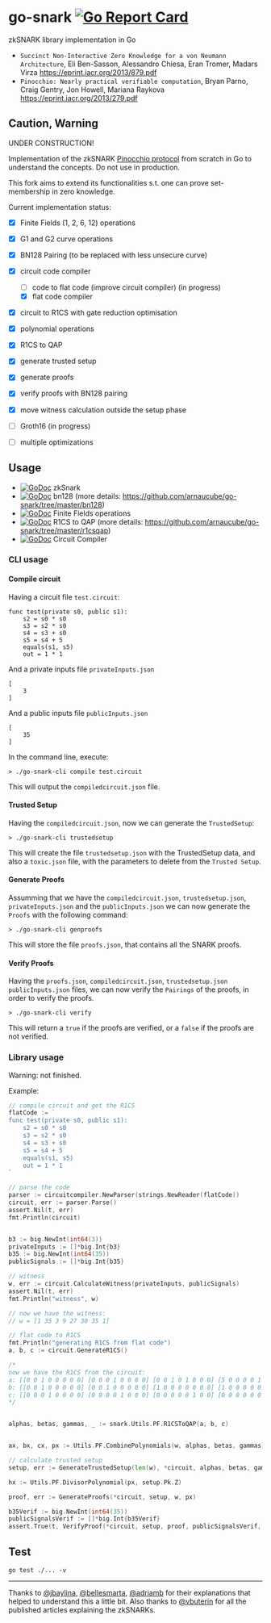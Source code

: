 # go-snark [![Go Report Card](https://goreportcard.com/badge/github.com/arnaucube/go-snark)](https://goreportcard.com/report/github.com/arnaucube/go-snark)

zkSNARK library implementation in Go


- `Succinct Non-Interactive Zero Knowledge for a von Neumann Architecture`, Eli Ben-Sasson, Alessandro Chiesa, Eran Tromer, Madars Virza https://eprint.iacr.org/2013/879.pdf
- `Pinocchio: Nearly practical verifiable computation`, Bryan Parno, Craig Gentry, Jon Howell, Mariana Raykova https://eprint.iacr.org/2013/279.pdf

## Caution, Warning
UNDER CONSTRUCTION!

Implementation of the zkSNARK [Pinocchio protocol](https://eprint.iacr.org/2013/279.pdf) from scratch in Go to understand the concepts. Do not use in production.

This fork aims to extend its functionalities s.t. one can prove set-membership in zero knowledge. 

Current implementation status:
- [x] Finite Fields (1, 2, 6, 12) operations
- [x] G1 and G2 curve operations
- [x] BN128 Pairing (to be replaced with less unsecure curve)
- [x] circuit code compiler
	- [ ] code to flat code (improve circuit compiler) (in progress)
	- [x] flat code compiler
- [x] circuit to R1CS with gate reduction optimisation 
- [x] polynomial operations
- [x] R1CS to QAP
- [x] generate trusted setup
- [x] generate proofs
- [x] verify proofs with BN128 pairing
- [x] move witness calculation outside the setup phase 
- [ ] Groth16 (in progress)
- [ ] multiple optimizations


## Usage
- [![GoDoc](https://godoc.org/github.com/arnaucube/go-snark?status.svg)](https://godoc.org/github.com/arnaucube/go-snark) zkSnark
- [![GoDoc](https://godoc.org/github.com/arnaucube/go-snark/bn128?status.svg)](https://godoc.org/github.com/arnaucube/go-snark/bn128) bn128 (more details: https://github.com/arnaucube/go-snark/tree/master/bn128)
- [![GoDoc](https://godoc.org/github.com/arnaucube/go-snark/fields?status.svg)](https://godoc.org/github.com/arnaucube/go-snark/fields) Finite Fields operations
- [![GoDoc](https://godoc.org/github.com/arnaucube/go-snark/r1csqap?status.svg)](https://godoc.org/github.com/arnaucube/go-snark/r1csqap) R1CS to QAP (more details: https://github.com/arnaucube/go-snark/tree/master/r1csqap)
- [![GoDoc](https://godoc.org/github.com/arnaucube/go-snark/circuitcompiler?status.svg)](https://godoc.org/github.com/arnaucube/go-snark/circuitcompiler) Circuit Compiler

### CLI usage

#### Compile circuit
Having a circuit file `test.circuit`:
```
func test(private s0, public s1):
	s2 = s0 * s0
	s3 = s2 * s0
	s4 = s3 + s0
	s5 = s4 + 5
	equals(s1, s5)
	out = 1 * 1
```
And a private inputs file `privateInputs.json`
```
[
	3
]
```
And a public inputs file `publicInputs.json`
```
[
	35
]
```

In the command line, execute:
```
> ./go-snark-cli compile test.circuit
```

This will output the `compiledcircuit.json` file.

#### Trusted Setup
Having the `compiledcircuit.json`, now we can generate the `TrustedSetup`:
```
> ./go-snark-cli trustedsetup
```
This will create the file `trustedsetup.json` with the TrustedSetup data, and also a `toxic.json` file, with the parameters to delete from the `Trusted Setup`.


#### Generate Proofs
Assumming that we have the `compiledcircuit.json`, `trustedsetup.json`, `privateInputs.json` and the `publicInputs.json` we can now generate the `Proofs` with the following command:
```
> ./go-snark-cli genproofs
```

This will store the file `proofs.json`, that contains all the SNARK proofs.

#### Verify Proofs
Having the `proofs.json`, `compiledcircuit.json`, `trustedsetup.json` `publicInputs.json` files, we can now verify the `Pairings` of the proofs, in order to verify the proofs.
```
> ./go-snark-cli verify
```
This will return a `true` if the proofs are verified, or a `false` if the proofs are not verified.


### Library usage
Warning: not finished.

Example:
```go
// compile circuit and get the R1CS
flatCode := `
func test(private s0, public s1):
	s2 = s0 * s0
	s3 = s2 * s0
	s4 = s3 + s0
	s5 = s4 + 5
	equals(s1, s5)
	out = 1 * 1
`

// parse the code
parser := circuitcompiler.NewParser(strings.NewReader(flatCode))
circuit, err := parser.Parse()
assert.Nil(t, err)
fmt.Println(circuit)


b3 := big.NewInt(int64(3))
privateInputs := []*big.Int{b3}
b35 := big.NewInt(int64(35))
publicSignals := []*big.Int{b35}

// witness
w, err := circuit.CalculateWitness(privateInputs, publicSignals)
assert.Nil(t, err)
fmt.Println("witness", w)

// now we have the witness:
// w = [1 35 3 9 27 30 35 1]

// flat code to R1CS
fmt.Println("generating R1CS from flat code")
a, b, c := circuit.GenerateR1CS()

/*
now we have the R1CS from the circuit:
a: [[0 0 1 0 0 0 0 0] [0 0 0 1 0 0 0 0] [0 0 1 0 1 0 0 0] [5 0 0 0 0 1 0 0] [0 0 0 0 0 0 1 0] [0 1 0 0 0 0 0 0] [1 0 0 0 0 0 0 0]]
b: [[0 0 1 0 0 0 0 0] [0 0 1 0 0 0 0 0] [1 0 0 0 0 0 0 0] [1 0 0 0 0 0 0 0] [1 0 0 0 0 0 0 0] [1 0 0 0 0 0 0 0] [1 0 0 0 0 0 0 0]]
c: [[0 0 0 1 0 0 0 0] [0 0 0 0 1 0 0 0] [0 0 0 0 0 1 0 0] [0 0 0 0 0 0 1 0] [0 1 0 0 0 0 0 0] [0 0 0 0 0 0 1 0] [0 0 0 0 0 0 0 1]]
*/


alphas, betas, gammas, _ := snark.Utils.PF.R1CSToQAP(a, b, c)


ax, bx, cx, px := Utils.PF.CombinePolynomials(w, alphas, betas, gammas)

// calculate trusted setup
setup, err := GenerateTrustedSetup(len(w), *circuit, alphas, betas, gammas)

hx := Utils.PF.DivisorPolynomial(px, setup.Pk.Z)

proof, err := GenerateProofs(*circuit, setup, w, px)

b35Verif := big.NewInt(int64(35))
publicSignalsVerif := []*big.Int{b35Verif}
assert.True(t, VerifyProof(*circuit, setup, proof, publicSignalsVerif, true))
```



## Test
```
go test ./... -v
```

---


Thanks to [@jbaylina](https://github.com/jbaylina), [@bellesmarta](https://github.com/bellesmarta), [@adriamb](https://github.com/adriamb) for their explanations that helped to understand this a little bit. Also thanks to [@vbuterin](https://github.com/vbuterin) for all the published articles explaining the zkSNARKs.
